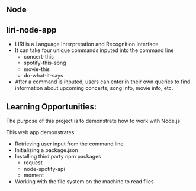## Node

## liri-node-app
- LIRI is a Language Interpretation and Recognition Interface
- It can take four unique commands inputed into the command line
  - concert-this
  - spotify-this-song
  - movie-this
  - do-what-it-says
- After a command is inputed, users can enter in their own queries to find information about upcoming concerts, song info, movie info, etc.

## Learning Opportunities:
The purpose of this project is to demonstrate how to work with Node.js

This web app demonstrates:
- Retrieving user input from the command line
- Initializing a package.json
- Installing third party npm packages
  - request
  - node-spotify-api
  - moment
- Working with the file system on the machine to read files

